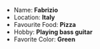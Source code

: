 - Name: **Fabrizio**
- Location: **Italy**
- Favourite Food: **Pizza**
- Hobby: **Playing bass guitar**
- Favorite Color: **Green**
